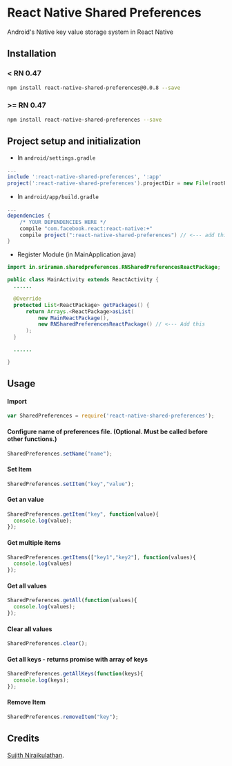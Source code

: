 # React Native Shared Preferences

Android's Native key value storage system in React Native

## Installation

### < RN 0.47
```bash
npm install react-native-shared-preferences@0.0.8 --save
```

### >= RN 0.47
```bash
npm install react-native-shared-preferences --save
```

## Project setup and initialization


* In `android/settings.gradle`

```gradle
...
include ':react-native-shared-preferences', ':app'
project(':react-native-shared-preferences').projectDir = new File(rootProject.projectDir, '../node_modules/react-native-shared-preferences/android')
```

* In `android/app/build.gradle`

```gradle
...
dependencies {
    /* YOUR DEPENDENCIES HERE */
    compile "com.facebook.react:react-native:+"
    compile project(":react-native-shared-preferences") // <--- add this
}

```

* Register Module (in MainApplication.java)

```java
import in.sriraman.sharedpreferences.RNSharedPreferencesReactPackage;  // <--- import

public class MainActivity extends ReactActivity {
  ......

  @Override
  protected List<ReactPackage> getPackages() {
      return Arrays.<ReactPackage>asList(
          new MainReactPackage(),
          new RNSharedPreferencesReactPackage() // <--- Add this
      );
  }

  ......

}
```


## Usage

#### Import

```javascript
var SharedPreferences = require('react-native-shared-preferences');
```

#### Configure name of preferences file. (Optional. Must be called before other functions.)

```javascript
SharedPreferences.setName("name");
```

#### Set Item

```javascript
SharedPreferences.setItem("key","value");
```

#### Get an value

```javascript
SharedPreferences.getItem("key", function(value){
  console.log(value);
});
```

#### Get multiple items

```javascript
SharedPreferences.getItems(["key1","key2"], function(values){
  console.log(values)
});
```

#### Get all values

```javascript
SharedPreferences.getAll(function(values){
  console.log(values);
});
```

#### Clear all values

```javascript
SharedPreferences.clear();
```

#### Get all keys - returns promise with array of keys
```javascript
SharedPreferences.getAllKeys(function(keys){
  console.log(keys);
});
```

#### Remove Item

```javascript
SharedPreferences.removeItem("key");
```

## Credits

[Sujith Niraikulathan](http://bit.ly/sujithkanna "Sujith").
